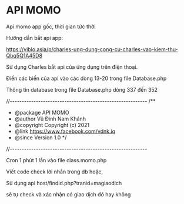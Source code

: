 # API MOMO
Api momo app gốc, thời gian tức thời

Hướng dẫn bắt api app:

https://viblo.asia/p/charles-ung-dung-cong-cu-charles-vao-kiem-thu-Qbq5Q1A45D8

Sử dụng Charles bắt api của ứng dụng trên điện thoại.

Điền các biến của api vào các dòng 13-20 trong file Database.php

Thông tin database trong file Database.php dòng 337 đến 352

//----------------------------------------------------------
/**
 * @package API MOMO
 * @author  Vũ Đình Nam Khánh
 * @copyright   Copyright (c) 2021
 * @link    https://www.facebook.com/vdnk.iq
 * @since   Version 1.0
 */

//----------------------------------------------------------

Cron 1 phút 1 lần vào file class.momo.php

Viết code check lời nhắn trong db hoặc,

Sử dụng api host/findid.php?tranid=magiaodich

 sẽ tự check và xác nhận có giao dịch đó hay không
 
